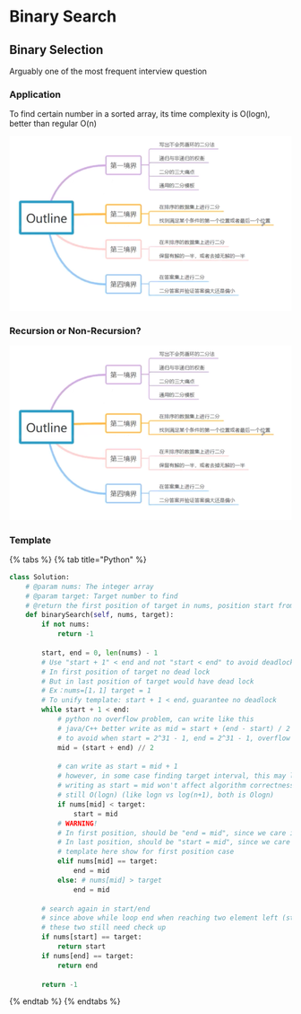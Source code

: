 # Binary Search

## Binary Selection 

Arguably one of the most frequent interview question

### Application

To find certain number in a sorted array, its time complexity is O\(logn\), better than regular O\(n\)

![](../../.gitbook/assets/screen-shot-2021-04-23-at-10.34.54-pm%20%281%29.png)

### Recursion or Non-Recursion?

![](../../.gitbook/assets/screen-shot-2021-04-23-at-10.34.54-pm.png)

### Template

{% tabs %}
{% tab title="Python" %}
```python
class Solution:
    # @param nums: The integer array
    # @param target: Target number to find
    # @return the first position of target in nums, position start from 0 
    def binarySearch(self, nums, target):
        if not nums:
            return -1

        start, end = 0, len(nums) - 1
        # Use "start + 1" < end and not "start < end" to avoid deadlock 
        # In first position of target no dead lock
        # But in last position of target would have dead lock
        # Ex：nums=[1，1] target = 1
        # To unify template: start + 1 < end，guarantee no deadlock 
        while start + 1 < end:
            # python no overflow problem, can write like this
            # java/C++ better write as mid = start + (end - start) / 2
            # to avoid when start = 2^31 - 1, end = 2^31 - 1, overflow happened
            mid = (start + end) // 2
         
            # can write as start = mid + 1
            # however, in some case finding target interval, this may lost some value
            # writing as start = mid won't affect algorithm correctness
            # still O(logn) (like logn vs log(n+1), both is Ologn)
            if nums[mid] < target:
                start = mid
            # WARNING!
            # In first position, should be "end = mid", since we care if there any target before mid
            # In last position, should be "start = mid", since we care if there any target after mid
            # template here show for first position case
            elif nums[mid] == target:
                end = mid
            else: # nums[mid] > target
                end = mid

        # search again in start/end
        # since above while loop end when reaching two element left (start + end)
        # these two still need check up 
        if nums[start] == target:
            return start
        if nums[end] == target:
            return end

        return -1
```
{% endtab %}
{% endtabs %}



